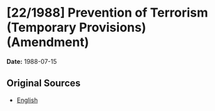 # [22/1988] Prevention of Terrorism (Temporary Provisions) (Amendment)

**Date:** 1988-07-15

## Original Sources

- [English](https://documents.gov.lk/view/acts/1988/7/22-1988_E.pdf)
